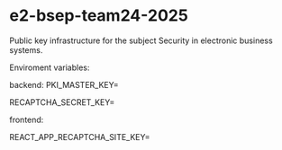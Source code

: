 # e2-bsep-team24-2025

Public key infrastructure for the subject Security in electronic business systems.

Enviroment variables:

backend:
PKI\_MASTER\_KEY=

RECAPTCHA\_SECRET\_KEY=

frontend:

REACT\_APP\_RECAPTCHA\_SITE\_KEY=

